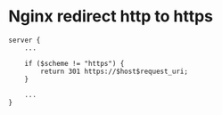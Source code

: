 # Nginx redirect http to https

	server {
		...

		if ($scheme != "https") {
			return 301 https://$host$request_uri;
		}

		...
	}
